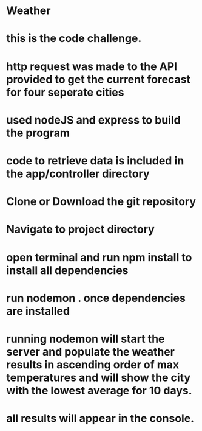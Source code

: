 # Weather
# this is the code challenge. 
# http request was made to the API provided to get the current forecast for four seperate cities
# used nodeJS and express to build the program
# code to retrieve data is included in the app/controller directory

# Clone or Download the git repository
# Navigate to project directory
# open terminal and run npm install to install all dependencies

# run nodemon . once dependencies are installed
# running nodemon will start the server and populate the weather results in ascending order of max temperatures and will show the city with the lowest average for 10 days. 
# all results will appear in the console.
